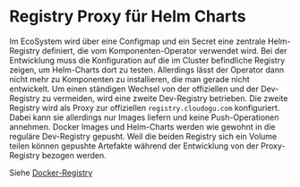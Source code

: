 # Registry Proxy für Helm Charts

Im EcoSystem wird über eine Configmap und ein Secret eine zentrale Helm-Registry definiert, die vom Komponenten-Operator verwendet wird.
Bei der Entwicklung muss die Konfiguration auf die im Cluster befindliche Registry zeigen, um Helm-Charts dort zu testen.
Allerdings lässt der Operator dann nicht mehr zu Komponenten zu installieren, die man gerade nicht entwickelt.
Um einen ständigen Wechsel von der offiziellen und der Dev-Registry zu vermeiden, wird eine zweite Dev-Registry betrieben.
Die zweite Registry wird als Proxy zur offiziellen `registry.cloudogu.com` konfiguriert.
Dabei kann sie allerdings nur Images liefern und keine Push-Operationen annehmen.
Docker Images und Helm-Charts werden wie gewohnt in die reguläre Dev-Registry gepusht.
Weil die beiden Registry sich ein Volume teilen können gepushte Artefakte während der Entwicklung von der Proxy-Registry bezogen werden.

Siehe [Docker-Registry](https://docs.docker.com/registry/recipes/mirror/)
